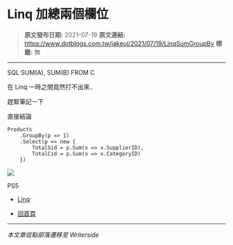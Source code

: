 # Linq 加總兩個欄位

> **原文發布日期:** 2021-07-19
> **原文連結:** https://www.dotblogs.com.tw/jakeuj/2021/07/19/LinqSumGroupBy
> **標籤:** 無

---

SQL SUM(A), SUM(B) FROM C

在 Linq 一時之間竟然打不出來..

趕緊筆記一下

直接結論

```
Products
	.GroupBy(p => 1)
	.Select(p => new {
		TotalSid = p.Sum(x => x.SupplierID),
		TotalCid = p.Sum(x => x.CategoryID)
	})
```

![](https://card.psnprofiles.com/1/jakeuj.png)

PS5

* [Linq](/jakeuj/Tags?qq=Linq)

* [回首頁](/jakeuj)

---

*本文章從點部落遷移至 Writerside*
